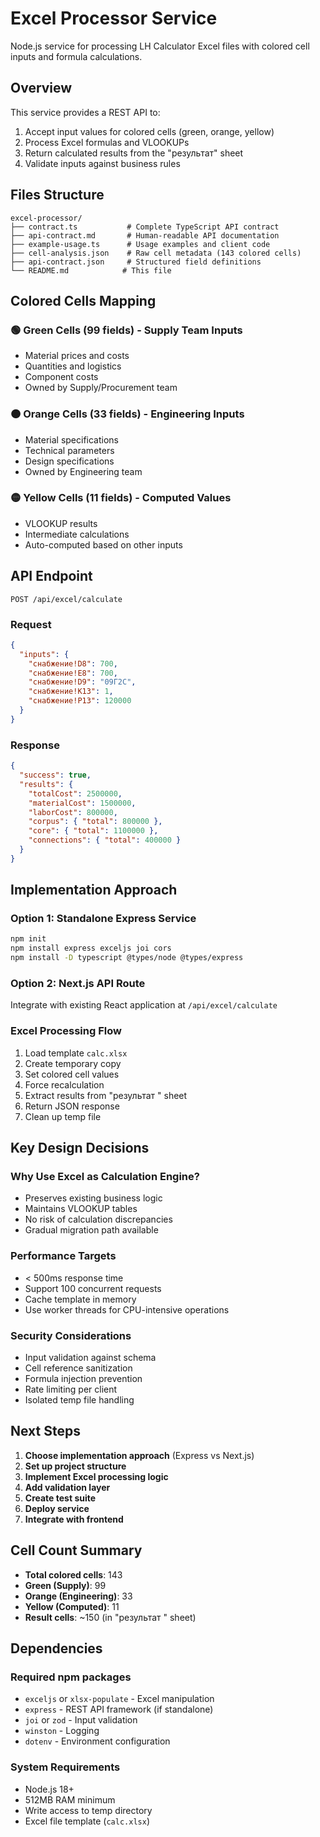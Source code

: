 # Excel Processor Service

Node.js service for processing LH Calculator Excel files with colored cell inputs and formula calculations.

## Overview

This service provides a REST API to:
1. Accept input values for colored cells (green, orange, yellow)
2. Process Excel formulas and VLOOKUPs
3. Return calculated results from the "результат" sheet
4. Validate inputs against business rules

## Files Structure

```
excel-processor/
├── contract.ts           # Complete TypeScript API contract
├── api-contract.md       # Human-readable API documentation
├── example-usage.ts      # Usage examples and client code
├── cell-analysis.json    # Raw cell metadata (143 colored cells)
├── api-contract.json     # Structured field definitions
└── README.md            # This file
```

## Colored Cells Mapping

### 🟢 Green Cells (99 fields) - Supply Team Inputs
- Material prices and costs
- Quantities and logistics
- Component costs
- Owned by Supply/Procurement team

### 🟠 Orange Cells (33 fields) - Engineering Inputs  
- Material specifications
- Technical parameters
- Design specifications
- Owned by Engineering team

### 🟡 Yellow Cells (11 fields) - Computed Values
- VLOOKUP results
- Intermediate calculations
- Auto-computed based on other inputs

## API Endpoint

```
POST /api/excel/calculate
```

### Request
```json
{
  "inputs": {
    "снабжение!D8": 700,
    "снабжение!E8": 700,
    "снабжение!D9": "09Г2С",
    "снабжение!K13": 1,
    "снабжение!P13": 120000
  }
}
```

### Response
```json
{
  "success": true,
  "results": {
    "totalCost": 2500000,
    "materialCost": 1500000,
    "laborCost": 800000,
    "corpus": { "total": 800000 },
    "core": { "total": 1100000 },
    "connections": { "total": 400000 }
  }
}
```

## Implementation Approach

### Option 1: Standalone Express Service
```bash
npm init
npm install express exceljs joi cors
npm install -D typescript @types/node @types/express
```

### Option 2: Next.js API Route
Integrate with existing React application at `/api/excel/calculate`

### Excel Processing Flow
1. Load template `calc.xlsx`
2. Create temporary copy
3. Set colored cell values
4. Force recalculation
5. Extract results from "результат " sheet
6. Return JSON response
7. Clean up temp file

## Key Design Decisions

### Why Use Excel as Calculation Engine?
- Preserves existing business logic
- Maintains VLOOKUP tables
- No risk of calculation discrepancies
- Gradual migration path available

### Performance Targets
- < 500ms response time
- Support 100 concurrent requests
- Cache template in memory
- Use worker threads for CPU-intensive operations

### Security Considerations
- Input validation against schema
- Cell reference sanitization
- Formula injection prevention
- Rate limiting per client
- Isolated temp file handling

## Next Steps

1. **Choose implementation approach** (Express vs Next.js)
2. **Set up project structure**
3. **Implement Excel processing logic**
4. **Add validation layer**
5. **Create test suite**
6. **Deploy service**
7. **Integrate with frontend**

## Cell Count Summary

- **Total colored cells**: 143
- **Green (Supply)**: 99
- **Orange (Engineering)**: 33  
- **Yellow (Computed)**: 11
- **Result cells**: ~150 (in "результат " sheet)

## Dependencies

### Required npm packages
- `exceljs` or `xlsx-populate` - Excel manipulation
- `express` - REST API framework (if standalone)
- `joi` or `zod` - Input validation
- `winston` - Logging
- `dotenv` - Environment configuration

### System Requirements
- Node.js 18+
- 512MB RAM minimum
- Write access to temp directory
- Excel file template (`calc.xlsx`)